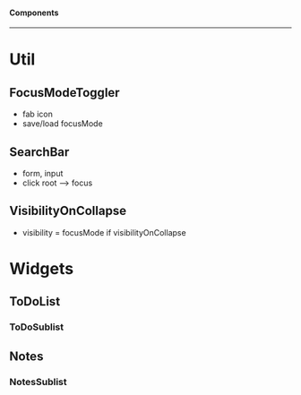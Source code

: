 #### Components
___
# Util
## FocusModeToggler
- fab icon 
- save/load focusMode 

## SearchBar
- form, input
- click root --> focus

## VisibilityOnCollapse
- visibility = focusMode if visibilityOnCollapse

# Widgets
## ToDoList
### ToDoSublist
## Notes
### NotesSublist